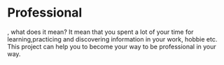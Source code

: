 <h1>Professional</h1>, what does it mean?
It mean that you spent a lot of your time for learning,practicing and discovering information in your work, hobbie etc.
This project can help you to become your way to be professional in your way.
